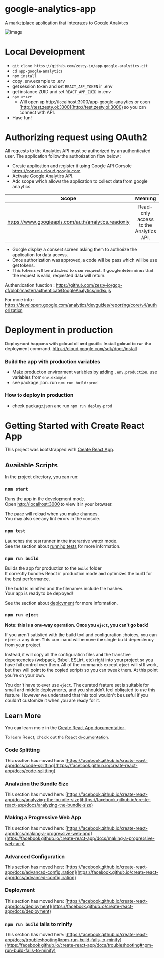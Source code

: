 # google-analytics-app
A marketplace application that integrates to Google Analytics

![image](https://user-images.githubusercontent.com/50983144/177836969-4c664c46-4bb4-40eb-ba09-2728549bcae2.png)

# Local Development

-   `git clone https://github.com/zesty-io/app-google-analytics.git`
-   `cd app-google-analytics`
-   `npm install`
-   copy .env.example to .env
-   get session token and set `REACT_APP_TOKEN` in .env
-   get instance ZUID and set `REACT_APP_ZUID` in .env
-   `npm start`
    -   Will open up http://localhost:3000/app-google-analytics or open [http://test.zesty.oi:3000](http://test.zesty.oi:3000) so you can connect with API.
-   Have fun!

# Authorizing request using OAuth2

All requests to the Analytics API must be authorized by an authenticated user. The application follow the authorization flow below :

-   Create application and register it using Google API Console https://console.cloud.google.com
-   Activate Google Analytics API.
-   Add scope which allows the application to collect data from google analytics.

| Scope | Meaning |
| :---: | :---: |
| https://www.googleapis.com/auth/analytics.readonly | Read-only access to the Analytics API. |

-   Google display a consent screen asking them to authorize the application for data access.
-   Once authorization was approved, a code will be pass which will be use get tokens.
-   This tokens will be attached to user request. If google determines that the request is valid, requested data will return.

Authentication function : https://github.com/zesty-io/gcp-cf/blob/master/authenticateGoogleAnalytics/index.js

For more info : https://developers.google.com/analytics/devguides/reporting/core/v4/authorization

# Deployment in production

Deployment happens with gcloud cli and gsutils. Install gcloud to run the deployment command. https://cloud.google.com/sdk/docs/install

### Build the app with production variables

-   Make production environment variables by adding `.env.production`. use variables from `env.example`
-   see package.json. run `npm run build:prod`

### How to deploy in production

-  check package.json and run `npm run deploy-prod`

# Getting Started with Create React App

This project was bootstrapped with [Create React App](https://github.com/facebook/create-react-app).

## Available Scripts

In the project directory, you can run:

### `npm start`

Runs the app in the development mode.\
Open [http://localhost:3000](http://localhost:3000) to view it in your browser.

The page will reload when you make changes.\
You may also see any lint errors in the console.

### `npm test`

Launches the test runner in the interactive watch mode.\
See the section about [running tests](https://facebook.github.io/create-react-app/docs/running-tests) for more information.

### `npm run build`

Builds the app for production to the `build` folder.\
It correctly bundles React in production mode and optimizes the build for the best performance.

The build is minified and the filenames include the hashes.\
Your app is ready to be deployed!

See the section about [deployment](https://facebook.github.io/create-react-app/docs/deployment) for more information.

### `npm run eject`

**Note: this is a one-way operation. Once you `eject`, you can't go back!**

If you aren't satisfied with the build tool and configuration choices, you can `eject` at any time. This command will remove the single build dependency from your project.

Instead, it will copy all the configuration files and the transitive dependencies (webpack, Babel, ESLint, etc) right into your project so you have full control over them. All of the commands except `eject` will still work, but they will point to the copied scripts so you can tweak them. At this point you're on your own.

You don't have to ever use `eject`. The curated feature set is suitable for small and middle deployments, and you shouldn't feel obligated to use this feature. However we understand that this tool wouldn't be useful if you couldn't customize it when you are ready for it.

## Learn More

You can learn more in the [Create React App documentation](https://facebook.github.io/create-react-app/docs/getting-started).

To learn React, check out the [React documentation](https://reactjs.org/).

### Code Splitting

This section has moved here: [https://facebook.github.io/create-react-app/docs/code-splitting](https://facebook.github.io/create-react-app/docs/code-splitting)

### Analyzing the Bundle Size

This section has moved here: [https://facebook.github.io/create-react-app/docs/analyzing-the-bundle-size](https://facebook.github.io/create-react-app/docs/analyzing-the-bundle-size)

### Making a Progressive Web App

This section has moved here: [https://facebook.github.io/create-react-app/docs/making-a-progressive-web-app](https://facebook.github.io/create-react-app/docs/making-a-progressive-web-app)

### Advanced Configuration

This section has moved here: [https://facebook.github.io/create-react-app/docs/advanced-configuration](https://facebook.github.io/create-react-app/docs/advanced-configuration)

### Deployment

This section has moved here: [https://facebook.github.io/create-react-app/docs/deployment](https://facebook.github.io/create-react-app/docs/deployment)

### `npm run build` fails to minify

This section has moved here: [https://facebook.github.io/create-react-app/docs/troubleshooting#npm-run-build-fails-to-minify](https://facebook.github.io/create-react-app/docs/troubleshooting#npm-run-build-fails-to-minify)

